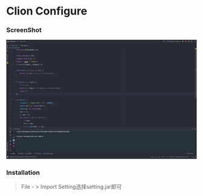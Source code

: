 # Clion Configure

### ScreenShot

![screenshot](./screenshot.jpg)

### Installation

> File - > Import Setting选择setting.jar即可 

